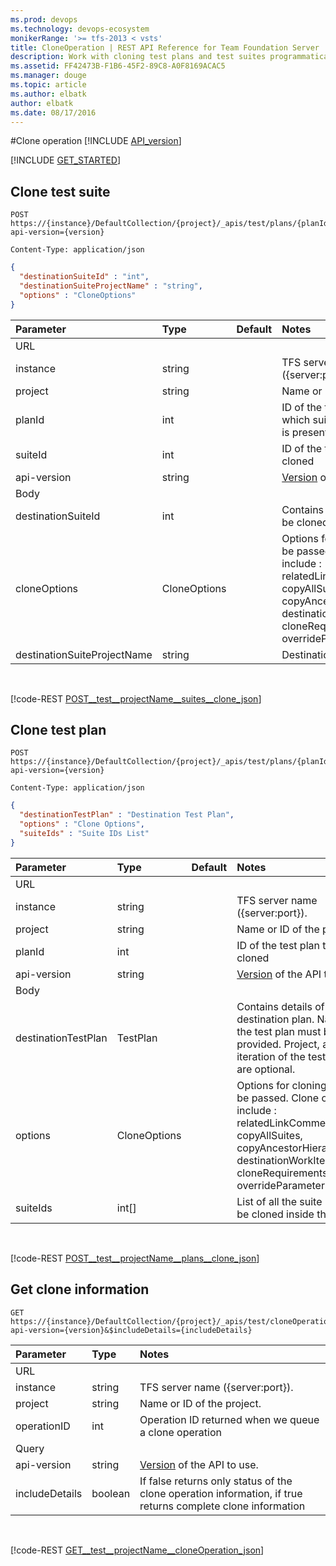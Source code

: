 ```yaml
---
ms.prod: devops
ms.technology: devops-ecosystem
monikerRange: '>= tfs-2013 < vsts'
title: CloneOperation | REST API Reference for Team Foundation Server
description: Work with cloning test plans and test suites programmatically using the REST APIs for Team Foundation Server.
ms.assetid: FF42473B-F1B6-45F2-89C8-A0F8169ACAC5
ms.manager: douge
ms.topic: article
ms.author: elbatk
author: elbatk
ms.date: 08/17/2016
---
```


#Clone operation
[!INCLUDE [API_version](../_data/version3-preview.md)]

[!INCLUDE [GET_STARTED](../_data/get-started.md)]

## Clone test suite

```no-highlight
POST https://{instance}/DefaultCollection/{project}/_apis/test/plans/{planId}/suites/{suiteId}/cloneOperation?api-version={version}
```
```http
Content-Type: application/json
```
```json
{
  "destinationSuiteId" : "int",
  "destinationSuiteProjectName" : "string",
  "options" : "CloneOptions"
}
```

| Parameter   | Type            | Default                     | Notes
|:------------|:---------       |:----------------------------|:---------------------
| URL
| instance    | string          |                             | TFS server name ({server:port}).
| project     | string          |                             | Name or ID of the project.
| planId      | int             |                             | ID of the test plan in which suite to be cloned is present
| suiteId      | int             |                             | ID of the test suite to be cloned
| api-version | string          |                             | [Version](../../concepts/rest-api-versioning.md) of the API to use.
| Body
| destinationSuiteId            | int  |                      | Contains ID of the suite to be cloned.
| cloneOptions| CloneOptions    |                             | Options for cloning can be passed. Clone options include : relatedLinkComment, copyAllSuites, copyAncestorHierarchy, destinationWorkItemType, cloneRequirements, overrideParameters. 
| destinationSuiteProjectName   | string  |                   | Destination project name

<br>

[!code-REST [POST__test__projectName__suites__clone_json](./_data/cloneOperation/POST__test__projectName__suites__clone.json)]


## Clone test plan

```no-highlight
POST https://{instance}/DefaultCollection/{project}/_apis/test/plans/{planId}/cloneOperation?api-version={version}
```
```http
Content-Type: application/json
```
```json
{
  "destinationTestPlan" : "Destination Test Plan",
  "options" : "Clone Options",
  "suiteIds" : "Suite IDs List"
}
```

| Parameter   | Type     | Default                     | Notes
|:------------|:---------|:----------------------------|:---------------------
| URL
| instance    | string   |                             | TFS server name ({server:port}).
| project     | string   |                             | Name or ID of the project.
| planId      | int      |                             | ID of the test plan to be cloned
| api-version | string   |                             | [Version](../../concepts/rest-api-versioning.md) of the API to use.
| Body
| destinationTestPlan        | TestPlan |                  | Contains details of the destination plan. Name of the test plan must be provided. Project, area , iteration of the test plan are optional.
| options| CloneOptions |                         | Options for cloning can be passed. Clone options include : relatedLinkComment, copyAllSuites, copyAncestorHierarchy, destinationWorkItemType, cloneRequirements, overrideParameters. 
| suiteIds    | int[]    |                             | List of all the suite IDs to be cloned inside the plan 

<br>

[!code-REST [POST__test__projectName__plans__clone_json](./_data/cloneOperation/POST__test__projectName__plans__clone.json)]

## Get clone information

```no-highlight
GET https://{instance}/DefaultCollection/{project}/_apis/test/cloneOperation/{operationId}?api-version={version}&$includeDetails={includeDetails}
```

| Parameter          | Type    | Notes
|:-------------------|:--------|:---------------------
| URL
| instance           | string  | TFS server name ({server:port}).
| project            | string  | Name or ID of the project.
| operationID        | int     | Operation ID returned when we queue a clone operation
| Query
| api-version        | string  | [Version](../../concepts/rest-api-versioning.md) of the API to use.
| includeDetails     | boolean | If false returns only status of the clone operation information, if true returns complete clone information

<br>

[!code-REST [GET__test__projectName__cloneOperation_json](./_data/cloneOperation/GET__test__projectName__cloneOperation.json)]

